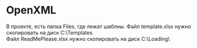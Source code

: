 OpenXML
=======

В проекте, есть папка Files, где лежат шаблны.
Файл template.xlsx нужно скопировать на диск C:\Templates\
Файл ReadMePlease.xlsx нужно скопировать на диск C:\Loading\
